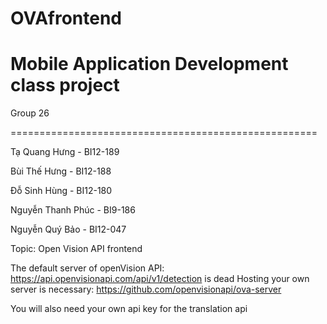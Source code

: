 # OVAfrontend
Mobile Application Development class project
=====================================================

Group 26

=====================================================

Tạ Quang Hưng - BI12-189

Bùi Thế Hưng - BI12-188

Đỗ Sinh Hùng - BI12-180

Nguyễn Thanh Phúc - BI9-186

Nguyễn Quý Bảo - BI12-047


Topic: Open Vision API frontend

The default server of openVision API: https://api.openvisionapi.com/api/v1/detection is dead
Hosting your own server is necessary: https://github.com/openvisionapi/ova-server

You will also need your own api key for the translation api

